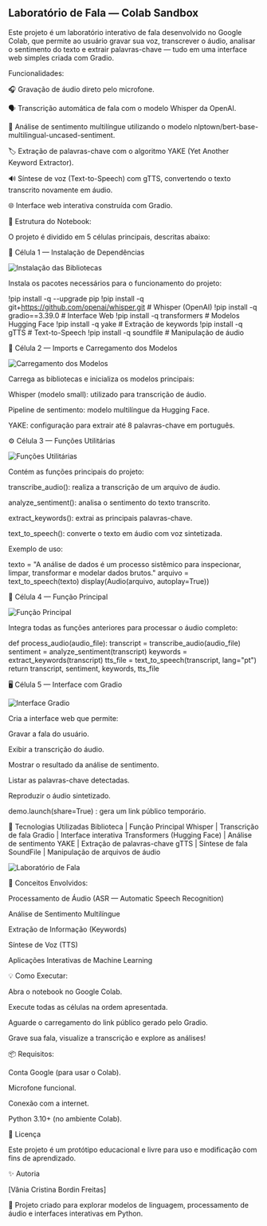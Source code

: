 ## Laboratório de Fala — Colab Sandbox

Este projeto é um laboratório interativo de fala desenvolvido no Google Colab, que permite ao usuário gravar sua voz, transcrever o áudio, analisar o sentimento do texto e extrair palavras-chave — tudo em uma interface web simples criada com Gradio.

Funcionalidades:

🎧 Gravação de áudio direto pelo microfone.

🗣️ Transcrição automática de fala com o modelo Whisper da OpenAI.

💬 Análise de sentimento multilíngue utilizando o modelo nlptown/bert-base-multilingual-uncased-sentiment.

🏷️ Extração de palavras-chave com o algoritmo YAKE (Yet Another Keyword Extractor).

🔊 Síntese de voz (Text-to-Speech) com gTTS, convertendo o texto transcrito novamente em áudio.

🌐 Interface web interativa construída com Gradio.

🧩 Estrutura do Notebook:

O projeto é dividido em 5 células principais, descritas abaixo:

🧱 Célula 1 — Instalação de Dependências

![Instalação das Bibliotecas](images/install.png)


Instala os pacotes necessários para o funcionamento do projeto:

!pip install -q --upgrade pip
!pip install -q git+https://github.com/openai/whisper.git   # Whisper (OpenAI)
!pip install -q gradio==3.39.0                              # Interface Web
!pip install -q transformers                                # Modelos Hugging Face
!pip install -q yake                                        # Extração de keywords
!pip install -q gTTS                                        # Text-to-Speech
!pip install -q soundfile                                   # Manipulação de áudio

🧠 Célula 2 — Imports e Carregamento dos Modelos

![Carregamento dos Modelos](images/Carregamento_rapido.png)


Carrega as bibliotecas e inicializa os modelos principais:

Whisper (modelo small): utilizado para transcrição de áudio.

Pipeline de sentimento: modelo multilíngue da Hugging Face.

YAKE: configuração para extrair até 8 palavras-chave em português.

⚙️ Célula 3 — Funções Utilitárias

![Funções Utilitárias](images/Função_Utilitária.png)


Contém as funções principais do projeto:

transcribe_audio(): realiza a transcrição de um arquivo de áudio.

analyze_sentiment(): analisa o sentimento do texto transcrito.

extract_keywords(): extrai as principais palavras-chave.

text_to_speech(): converte o texto em áudio com voz sintetizada.

Exemplo de uso:

texto = "A análise de dados é um processo sistêmico para inspecionar, limpar, transformar e modelar dados brutos."
arquivo = text_to_speech(texto)
display(Audio(arquivo, autoplay=True))

🔗 Célula 4 — Função Principal

![Função Principal](images/Função_Integra_Tudo.png)


Integra todas as funções anteriores para processar o áudio completo:

def process_audio(audio_file):
    transcript = transcribe_audio(audio_file)
    sentiment = analyze_sentiment(transcript)
    keywords = extract_keywords(transcript)
    tts_file = text_to_speech(transcript, lang="pt")
    return transcript, sentiment, keywords, tts_file

🖥️ Célula 5 — Interface com Gradio

![Interface Gradio](images/Interface_Gracio.png)


Cria a interface web que permite:

Gravar a fala do usuário.

Exibir a transcrição do áudio.

Mostrar o resultado da análise de sentimento.

Listar as palavras-chave detectadas.

Reproduzir o áudio sintetizado.

demo.launch(share=True) : gera um link público temporário.

🧰 Tecnologias Utilizadas
Biblioteca | Função Principal
Whisper |	Transcrição de fala
Gradio |	Interface interativa
Transformers (Hugging Face)	| Análise de sentimento
YAKE |	Extração de palavras-chave
gTTS |	Síntese de fala
SoundFile |	Manipulação de arquivos de áudio

![Laboratório de Fala](images/Laboratorio_de_Fala.png)


🧠 Conceitos Envolvidos:

Processamento de Áudio (ASR — Automatic Speech Recognition)

Análise de Sentimento Multilíngue

Extração de Informação (Keywords)

Síntese de Voz (TTS)

Aplicações Interativas de Machine Learning

💡 Como Executar:

Abra o notebook no Google Colab.

Execute todas as células na ordem apresentada.

Aguarde o carregamento do link público gerado pelo Gradio.

Grave sua fala, visualize a transcrição e explore as análises!

📦 Requisitos:

Conta Google (para usar o Colab).

Microfone funcional.

Conexão com a internet.

Python 3.10+ (no ambiente Colab).

🧾 Licença

Este projeto é um protótipo educacional e livre para uso e modificação com fins de aprendizado.

✨ Autoria

[Vânia Cristina Bordin Freitas]

💬 Projeto criado para explorar modelos de linguagem, processamento de áudio e interfaces interativas em Python.
